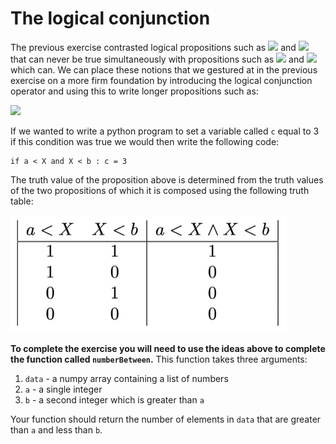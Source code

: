 # The logical conjunction

The previous exercise contrasted logical propositions such as ![](https://render.githubusercontent.com/render/math?math=X=1) and ![](https://render.githubusercontent.com/render/math?math=X=2) that can never be true simultaneously with propositions such as ![](https://render.githubusercontent.com/render/math?math=X<2) and ![](https://render.githubusercontent.com/render/math?math=X>1) which can.  We can place these notions that we gestured at in the previous exercise on a more firm foundation by introducing the logical conjunction operator and using this to write longer propositions such as:

![](https://render.githubusercontent.com/render/math?math=a<X\wedge\X<b)

If we wanted to write a python program to set a variable called `c` equal to 3 if this condition was true we would then write the following code:

````
if a < X and X < b : c = 3
````

The truth value of the proposition above is determined from the truth values of the two propositions of which it is composed using the following truth table:

![](conjunction.png)

__To complete the exercise you will need to use the ideas above to complete the function called `numberBetween`.__  This function takes three arguments:

1. `data` - a numpy array containing a list of numbers
2. `a` - a single integer  
3. `b` - a second integer which is greater than `a`

Your function should return the number of elements in `data` that are greater than `a` and less than `b`.

 
